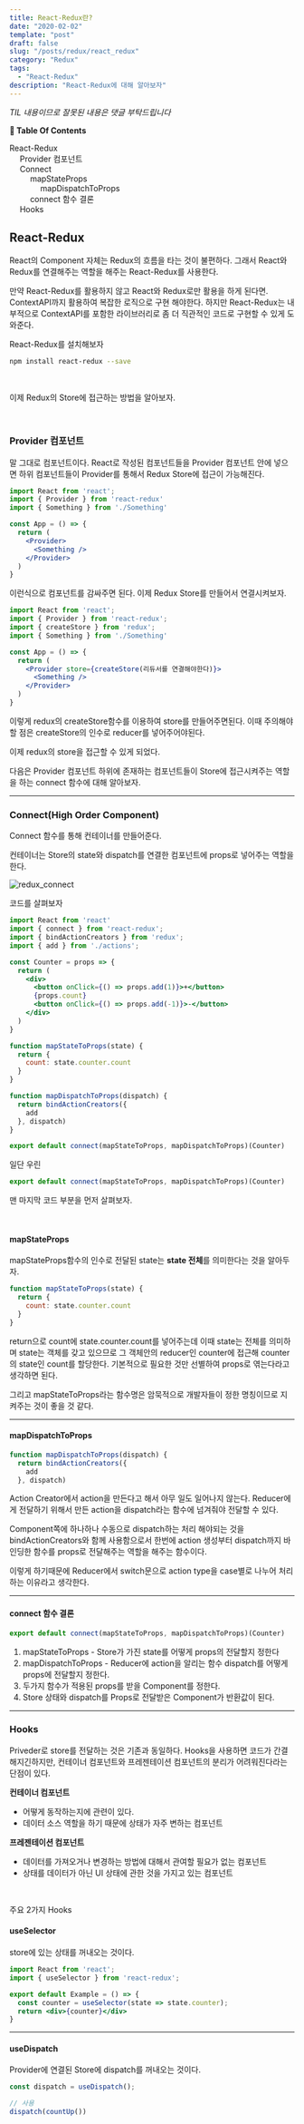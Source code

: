 ```yaml
---
title: React-Redux란?
date: "2020-02-02"
template: "post"
draft: false
slug: "/posts/redux/react_redux"
category: "Redux"
tags:
  - "React-Redux"
description: "React-Redux에 대해 알아보자"
---
```

<span class="notice">
  <em>TIL 내용이므로 잘못된 내용은 댓글 부탁드립니다</em>
</span>

<div id="toc">

**:link:  Table Of Contents**

- [React-Redux](#react-redux)
  - [Provider 컴포넌트](#provider-컴포넌트)
  - [Connect](#connect)
      - [mapStateProps](#mapstateprops)
        - [mapDispatchToProps](#mapdispatchtoprops)
      - [connect 함수 결론](#connect-함수-결론)
  - [Hooks](#hooks)

</div>

## React-Redux
React의 Component 자체는 Redux의 흐름을 타는 것이 불편하다. 그래서 React와 Redux를 연결해주는 역할을 해주는 React-Redux를 사용한다.

만약 React-Redux를 활용하지 않고 React와 Redux로만 활용을 하게 된다면. ContextAPI까지 활용하여 복잡한 로직으로 구현 해야한다.
하지만 React-Redux는 내부적으로 ContextAPI를 포함한 라이브러리로 좀 더 직관적인 코드로 구현할 수 있게 도와준다.

React-Redux를 설치해보자

``` bash
npm install react-redux --save
```

<br>

이제 Redux의 Store에 접근하는 방법을 알아보자.

<br>

### Provider 컴포넌트
말 그대로 컴포넌트이다. React로 작성된 컴포넌트들을 Provider 컴포넌트 안에 넣으면 하위 컴포넌트들이 Provider를 통해서 Redux Store에 접근이 가능해진다.

``` jsx
import React from 'react';
import { Provider } from 'react-redux'
import { Something } from './Something'

const App = () => {
  return (
    <Provider>
      <Something />
    </Provider>
  )
}
```

이런식으로 컴포넌트를 감싸주면 된다. 이제 Redux Store를 만들어서 연결시켜보자.

``` jsx
import React from 'react';
import { Provider } from 'react-redux';
import { createStore } from 'redux';
import { Something } from './Something'

const App = () => {
  return (
    <Provider store={createStore(리듀서를 연결해야한다)}>
      <Something />
    </Provider>
  )
}
```
이렇게 redux의 createStore함수를 이용하여 store를 만들어주면된다. 이때 주의해야할 점은 createStore의 인수로 reducer를 넣어주어야된다.

이제 redux의 store을 접근할 수 있게 되었다.

다음은 Provider 컴포넌트 하위에 존재하는 컴포넌트들이 Store에 접근시켜주는 역할을 하는 connect 함수에 대해 알아보자.

<hr class="sub" />

### Connect(High Order Component)
Connect 함수를 통해 컨테이너를 만들어준다.

컨테이너는 Store의 state와 dispatch를 연결한 컴포넌트에 props로 넣어주는 역할을 한다.

![redux_connect](/images/redux/redux_connect_fuc.jpg "redux_connect")

코드를 살펴보자

``` jsx
import React from 'react'
import { connect } from 'react-redux';
import { bindActionCreators } from 'redux';
import { add } from './actions';

const Counter = props => {
  return (
    <div>
      <button onClick={() => props.add(1)}>+</button>
      {props.count}
      <button onClick={() => props.add(-1)}>-</button>
    </div>
  )
}

function mapStateToProps(state) {
  return {
    count: state.counter.count
  }
}

function mapDispatchToProps(dispatch) {
  return bindActionCreators({
    add
  }, dispatch)
}

export default connect(mapStateToProps, mapDispatchToProps)(Counter)
```

일단 우린

``` jsx
export default connect(mapStateToProps, mapDispatchToProps)(Counter)
```

맨 마지막 코드 부분을 먼저 살펴보자.

<br>

#### mapStateProps
mapStateProps함수의 인수로 전달된 state는 **state 전체**를 의미한다는 것을 알아두자.

``` jsx
function mapStateToProps(state) {
  return {
    count: state.counter.count
  }
}
```

return으로 count에 state.counter.count를 넣어주는데 이때 state는 전체를 의미하며 state는 객체를 갖고 있으므로 그 객체안의 reducer인 counter에 접근해 counter의 state인 count를 할당한다. 기본적으로 필요한 것만 선별하여 props로 엮는다라고 생각하면 된다.

그리고 mapStateToProps라는 함수명은 암묵적으로 개발자들이 정한 명칭이므로 지켜주는 것이 좋을 것 같다.

<hr />

#### mapDispatchToProps

``` jsx
function mapDispatchToProps(dispatch) {
  return bindActionCreators({
    add
  }, dispatch)
```

Action Creator에서 action을 만든다고 해서 아무 일도 일어나지 않는다. Reducer에게 전달하기 위해서 만든 action을 dispatch라는 함수에 넘겨줘야 전달할 수 있다.

Component쪽에 하나하나 수동으로 dispatch하는 처리 해야되는 것을 bindActionCreators와 함께 사용함으로서 한번에 action 생성부터 dispatch까지 바인딩한 함수를 props로 전달해주는 역할을 해주는 함수이다.

이렇게 하기때문에 Reducer에서 switch문으로 action type을 case별로 나누어 처리하는 이유라고 생각한다.

<hr />

#### connect 함수 결론

``` jsx
export default connect(mapStateToProps, mapDispatchToProps)(Counter)
```

1. mapStateToProps - Store가 가진 state를 어떻게 props의 전달할지 정한다
2. mapDispatchToProps - Reducer에 action을 알리는 함수 dispatch를 어떻게 props에 전달할지 정한다.
3. 두가지 함수가 적용된 props를 받을 Component를 정한다.
4. Store 상태와 dispatch를 Props로 전달받은 Component가 반환값이 된다.

<hr class="sub" />

### Hooks
Priveder로 store를 전달하는 것은 기존과 동일하다.
Hooks을 사용하면 코드가 간결해지긴하지만, 컨테이너 컴포넌트와 프레젠테이션 컴포넌트의 분리가 어려워진다라는 단점이 있다.

**컨테이너 컴포넌트**
- 어떻게 동작하는지에 관련이 있다.
- 데이터 소스 역할을 하기 때문에 상태가 자주 변하는 컴포넌트

**프레젠테이션 컴포넌트**
- 데이터를 가져오거나 변경하는 방법에 대해서 관여할 필요가 없는 컴포넌트
- 상태를 데이터가 아닌 UI 상태에 관한 것을 가지고 있는 컴포넌트

<br />

주요 2가지 Hooks

#### useSelector
store에 있는 상태를 꺼내오는 것이다.

``` jsx
import React from 'react';
import { useSelector } from 'react-redux';

export default Example = () => {
  const counter = useSelector(state => state.counter);
  return <div>{counter}</div>
}
```

<hr />

#### useDispatch
Provider에 연결된 Store에 dispatch를 꺼내오는 것이다.

``` jsx
const dispatch = useDispatch();

// 사용
dispatch(countUp())
```

<br>
<br>
<br>
<br>